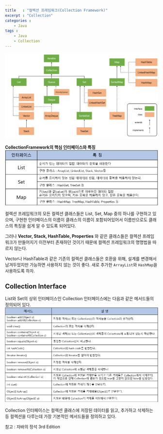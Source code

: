 ```yaml
---
title   : "컬렉션 프레임워크(Collection Framework)"
excerpt : "Collection"
categories : 
    - Java
tags : 
    - Java
    - Collection
---
```

![CollectionFramework](/assets/img/java/CF.PNG)

__CollectionFramework의 핵심 인터페이스와 특징__
![interface](/assets/img/java/interface.PNG)  

컬렉션 프레임워크의 모든 컬렉션 클래스들은 List, Set, Map 중의 하나를 구현하고 있으며, 구현한 인터페이스의 이름이 클래스의 이름이 포함되어있어서 이름만으로도 클래스의 특징을 쉽게 알 수 있도록 되어있다.  

그러나 __Vector, Stack, HashTable, Properties__ 와 같은 클래스들은 컬렉션 프레임워크가 만들어지기 이전부터 존재하던 것이기 때문에 컬렉션 프레임워크의 명명법을 따르지 않는다.  

Vector나 HashTable과 같은 기존의 컬렉션 클래스들은 호환을 위해, 설계를 변경해서 남겨두었지만 가능하면 사용하지 않는 것이 좋다. 새로 추가한 `ArrayList`와 `HashMap`을 사용하도록 하자.  

## Collection Interface
List와 Set의 상위 인터페이스인 Collection 인터페이스에는 다음과 같은 메서드들의 정의되어 있다.  
![method](/assets/img/java/method.PNG)  

Collection 인터페이스는 컬렉션 클래스에 저장된 데이터를 읽고, 추가하고 삭제하는 등 컬렉션을 다루는데 가장 기본적인 메서드들을 정의하고 있다.  

참고 : 자바의 정석 3rd Edition
